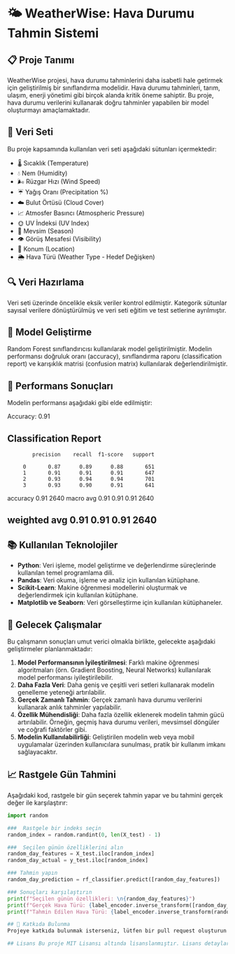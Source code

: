# 🌤️ WeatherWise: Hava Durumu Tahmin Sistemi
## 📋 Proje Tanımı
WeatherWise projesi, hava durumu tahminlerini daha isabetli hale getirmek için geliştirilmiş bir sınıflandırma modelidir. Hava durumu tahminleri, tarım, ulaşım, enerji yönetimi gibi birçok alanda kritik öneme sahiptir. Bu proje, hava durumu verilerini kullanarak doğru tahminler yapabilen bir model oluşturmayı amaçlamaktadır.

## 📁 Veri Seti
Bu proje kapsamında kullanılan veri seti aşağıdaki sütunları içermektedir:

- 🌡️ Sıcaklık (Temperature)
- 💧 Nem (Humidity)
- 🌬️ Rüzgar Hızı (Wind Speed)
- ☔ Yağış Oranı (Precipitation %)
- ☁️ Bulut Örtüsü (Cloud Cover)
- 📈 Atmosfer Basıncı (Atmospheric Pressure)
- 🌞 UV İndeksi (UV Index)
- 🌿 Mevsim (Season)
- 👁️ Görüş Mesafesi (Visibility)
- 📍 Konum (Location)
- 🌦️ Hava Türü (Weather Type - Hedef Değişken)
## 🔍 Veri Hazırlama
Veri seti üzerinde öncelikle eksik veriler kontrol edilmiştir. Kategorik sütunlar sayısal verilere dönüştürülmüş ve veri seti eğitim ve test setlerine ayrılmıştır.

## 🧠 Model Geliştirme
Random Forest sınıflandırıcısı kullanılarak model geliştirilmiştir. Modelin performansı doğruluk oranı (accuracy), sınıflandırma raporu (classification report) ve karışıklık matrisi (confusion matrix) kullanılarak değerlendirilmiştir.

## 🎯 Performans Sonuçları
Modelin performansı aşağıdaki gibi elde edilmiştir:

Accuracy: 0.91
## Classification Report

            precision    recall  f1-score   support

         0       0.87      0.89      0.88       651
         1       0.91      0.91      0.91       647
         2       0.93      0.94      0.94       701
         3       0.93      0.90      0.91       641

  accuracy                           0.91      2640
 macro avg       0.91      0.91      0.91      2640

## weighted avg 0.91 0.91 0.91 2640


## 📚 Kullanılan Teknolojiler
- **Python**: Veri işleme, model geliştirme ve değerlendirme süreçlerinde kullanılan temel programlama dili.
- **Pandas**: Veri okuma, işleme ve analiz için kullanılan kütüphane.
- **Scikit-Learn**: Makine öğrenmesi modellerini oluşturmak ve değerlendirmek için kullanılan kütüphane.
- **Matplotlib ve Seaborn**: Veri görselleştirme için kullanılan kütüphaneler.

## 🚀 Gelecek Çalışmalar
Bu çalışmanın sonuçları umut verici olmakla birlikte, gelecekte aşağıdaki geliştirmeler planlanmaktadır:

1. **Model Performansının İyileştirilmesi**: Farklı makine öğrenmesi algoritmaları (örn. Gradient Boosting, Neural Networks) kullanılarak model performansı iyileştirilebilir.
2. **Daha Fazla Veri**: Daha geniş ve çeşitli veri setleri kullanarak modelin genelleme yeteneği artırılabilir.
3. **Gerçek Zamanlı Tahmin**: Gerçek zamanlı hava durumu verilerini kullanarak anlık tahminler yapılabilir.
4. **Özellik Mühendisliği**: Daha fazla özellik eklenerek modelin tahmin gücü artırılabilir. Örneğin, geçmiş hava durumu verileri, mevsimsel döngüler ve coğrafi faktörler gibi.
5. **Modelin Kullanılabilirliği**: Geliştirilen modelin web veya mobil uygulamalar üzerinden kullanıcılara sunulması, pratik bir kullanım imkanı sağlayacaktır.

## 📈 Rastgele Gün Tahmini
Aşağıdaki kod, rastgele bir gün seçerek tahmin yapar ve bu tahmini gerçek değer ile karşılaştırır:

```python
import random

###  Rastgele bir indeks seçin
random_index = random.randint(0, len(X_test) - 1)

###  Seçilen günün özelliklerini alın
random_day_features = X_test.iloc[random_index]
random_day_actual = y_test.iloc[random_index]

### Tahmin yapın
random_day_prediction = rf_classifier.predict([random_day_features])

### Sonuçları karşılaştırın
print(f"Seçilen günün özellikleri: \n{random_day_features}")
print(f"Gerçek Hava Türü: {label_encoder.inverse_transform([random_day_actual])[0]}")
print(f"Tahmin Edilen Hava Türü: {label_encoder.inverse_transform(random_day_prediction)[0]}")

## 🤝 Katkıda Bulunma
Projeye katkıda bulunmak isterseniz, lütfen bir pull request oluşturun veya bir issue açın. Her türlü geri bildirime açığız.

## Lisans Bu proje MIT Lisansı altında lisanslanmıştır. Lisans detaylarını LICENSE dosyasından görebilirsiniz.

